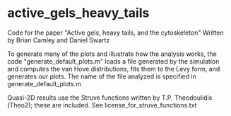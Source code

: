# active_gels_heavy_tails
Code for the paper "Active gels, heavy tails, and the cytoskeleton"
Written by Brian Camley and Daniel Swartz

To generate many of the plots and illustrate how the analysis works, the code "generate_default_plots.m" loads a file generated by the simulation and computes the van Hove distributions, fits them to the Levy form, and generates our plots. The name of the file analyzed is specified in generate_default_plots.m

Quasi-2D results use the Struve functions written by T.P. Theodoulidis (Theo2); these are included. See license_for_struve_functions.txt

